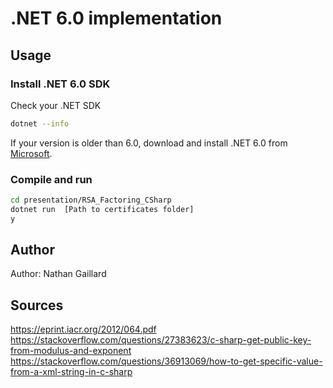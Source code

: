# .NET 6.0 implementation

## Usage
### Install .NET 6.0 SDK
Check your .NET SDK
```bash
dotnet --info
```

If your version is older than 6.0, download and install .NET 6.0 from [Microsoft](https://dotnet.microsoft.com/en-us/download/dotnet/6.0).

### Compile and run
```bash
cd presentation/RSA_Factoring_CSharp
dotnet run  [Path to certificates folder]
y
```

## Author
Author: Nathan Gaillard

## Sources
https://eprint.iacr.org/2012/064.pdf
https://stackoverflow.com/questions/27383623/c-sharp-get-public-key-from-modulus-and-exponent
https://stackoverflow.com/questions/36913069/how-to-get-specific-value-from-a-xml-string-in-c-sharp
             
            
